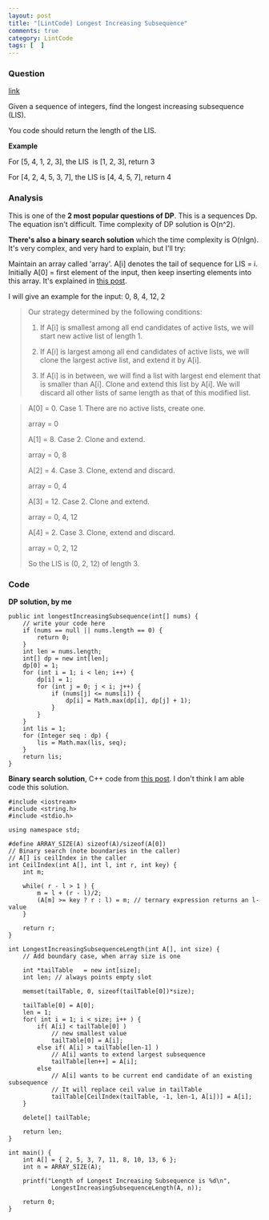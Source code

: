 ```yaml
---
layout: post
title: "[LintCode] Longest Increasing Subsequence"
comments: true
category: LintCode
tags: [  ]
---
```



### Question 

[link](http://lintcode.com/en/problem/longest-increasing-subsequence/)

<div style="min-height:100px">
    <p>Given a sequence of integers, find the longest increasing subsequence (LIS).</p>
    <p>You code should return the length of the LIS.</p>
    <div class="m-t-lg m-b-lg">
    <b>Example</b>
    <div>
        <p>For [5, 4, 1, 2, 3], the LIS &nbsp;is [1, 2, 3], return 3</p>
        <p>For [4, 2, 4, 5, 3, 7], the LIS is [4, 4, 5, 7], return 4</p>
    </div>
    </div>
</div>

### Analysis 

This is one of the __2 most popular questions of DP__. This is a sequences Dp. The equation isn't difficult. Time complexity of DP solution is O(n^2). 

__There's also a binary search solution__ which the time complexity is O(nlgn). It's very complex, and very hard to explain, but I'll try:

Maintain an array called 'array'. A[i] denotes the tail of sequence for LIS = i. Initially A[0] = first element of the input, then keep inserting elements into this array. It's explained in [this post](http://www.geeksforgeeks.org/longest-monotonically-increasing-subsequence-size-n-log-n/).

I will give an example for the input: 0, 8, 4, 12, 2

>Our strategy determined by the following conditions: 
>
>1. If A[i] is smallest among all end candidates of active lists, we will start new active list of length 1.
>
>2. If A[i] is largest among all end candidates of active lists, we will clone the largest active list, and extend it by A[i].
>
>3. If A[i] is in between, we will find a list with largest end element that is smaller than A[i]. Clone and extend this list by A[i]. We will discard all other lists of same length as that of this modified list.

>A[0] = 0. Case 1. There are no active lists, create one.
>
>array = 0
>
>A[1] = 8. Case 2. Clone and extend.
>
>array = 0, 8
>
>A[2] = 4. Case 3. Clone, extend and discard.
>
>array = 0, 4
>
>A[3] = 12. Case 2. Clone and extend.
>
>array = 0, 4, 12
>
>A[4] = 2. Case 3. Clone, extend and discard.
>
>array = 0, 2, 12
>
>So the LIS is (0, 2, 12) of length 3.

### Code

__DP solution, by me__

    public int longestIncreasingSubsequence(int[] nums) {
        // write your code here
        if (nums == null || nums.length == 0) {
            return 0;
        }
        int len = nums.length;
        int[] dp = new int[len];
        dp[0] = 1;
        for (int i = 1; i < len; i++) {
            dp[i] = 1;
            for (int j = 0; j < i; j++) {
                if (nums[j] <= nums[i]) {
                    dp[i] = Math.max(dp[i], dp[j] + 1);
                }
            }
        }
        int lis = 1;
        for (Integer seq : dp) {
            lis = Math.max(lis, seq);
        }
        return lis;
    }

__Binary search solution__, C++ code from [this post](http://www.geeksforgeeks.org/longest-monotonically-increasing-subsequence-size-n-log-n/). I don't think I am able code this solution. 

    #include <iostream>
    #include <string.h>
    #include <stdio.h>

    using namespace std;

    #define ARRAY_SIZE(A) sizeof(A)/sizeof(A[0])
    // Binary search (note boundaries in the caller)
    // A[] is ceilIndex in the caller
    int CeilIndex(int A[], int l, int r, int key) {
        int m;

        while( r - l > 1 ) {
            m = l + (r - l)/2;
            (A[m] >= key ? r : l) = m; // ternary expression returns an l-value
        }

        return r;
    }

    int LongestIncreasingSubsequenceLength(int A[], int size) {
        // Add boundary case, when array size is one

        int *tailTable   = new int[size];
        int len; // always points empty slot

        memset(tailTable, 0, sizeof(tailTable[0])*size);

        tailTable[0] = A[0];
        len = 1;
        for( int i = 1; i < size; i++ ) {
            if( A[i] < tailTable[0] )
                // new smallest value
                tailTable[0] = A[i];
            else if( A[i] > tailTable[len-1] )
                // A[i] wants to extend largest subsequence
                tailTable[len++] = A[i];
            else
                // A[i] wants to be current end candidate of an existing subsequence
                // It will replace ceil value in tailTable
                tailTable[CeilIndex(tailTable, -1, len-1, A[i])] = A[i];
        }

        delete[] tailTable;

        return len;
    }

    int main() {
        int A[] = { 2, 5, 3, 7, 11, 8, 10, 13, 6 };
        int n = ARRAY_SIZE(A);

        printf("Length of Longest Increasing Subsequence is %d\n",
                LongestIncreasingSubsequenceLength(A, n));

        return 0;
    }